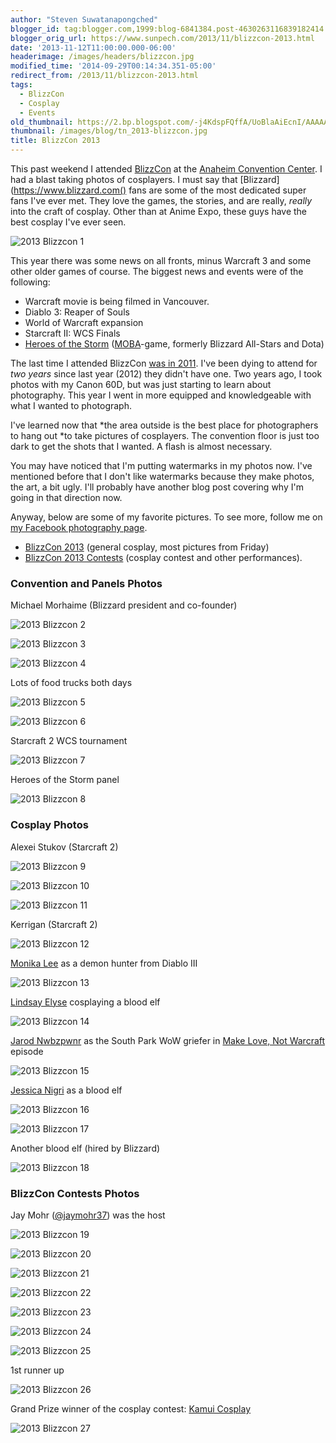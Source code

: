 ```yaml
---
author: "Steven Suwatanapongched"
blogger_id: tag:blogger.com,1999:blog-6841384.post-4630263116839182414
blogger_orig_url: https://www.sunpech.com/2013/11/blizzcon-2013.html
date: '2013-11-12T11:00:00.000-06:00'
headerimage: /images/headers/blizzcon.jpg
modified_time: '2014-09-29T00:14:34.351-05:00'
redirect_from: /2013/11/blizzcon-2013.html
tags:
  - BlizzCon
  - Cosplay
  - Events
old_thumbnail: https://2.bp.blogspot.com/-j4KdspFQffA/UoBlaAiEcnI/AAAAAAABj5c/wLLINT-8tLs/s800/2013-11-08-at-09-51-39.jpg
thumbnail: /images/blog/tn_2013-blizzcon.jpg
title: BlizzCon 2013
---
```


This past weekend I attended [BlizzCon](https://www.blizzcon.com/) at the [Anaheim Convention Center](https://www.anaheimconventioncenter.com/). I had a blast taking photos of cosplayers. I must say that [Blizzard](https://www.blizzard.com() fans are some of the most dedicated super fans I've ever met. They love the games, the stories, and are really, *really* into the craft of cosplay. Other than at Anime Expo, these guys have the best cosplay I've ever seen.

![2013 Blizzcon 1](/images/blog/2013-11-08-at-09-51-39.jpg)

This year there was some news on all fronts, minus Warcraft 3 and some other older games of course. The biggest news and events were of the following:

* Warcraft movie is being filmed in Vancouver.
* Diablo 3: Reaper of Souls
* World of Warcraft expansion
* Starcraft II: WCS Finals
* [Heroes of the Storm](https://www.heroesofthestorm.com/en-us) ([MOBA](https://en.wikipedia.org/wiki/Multiplayer_online_battle_arena)-game, formerly Blizzard All-Stars and Dota)

The last time I attended BlizzCon [was in 2011](/2011/10/blizzcon-2011). I've been dying to attend for *two years* since last year (2012) they didn't have one. Two years ago, I took photos with my Canon 60D, but was just starting to learn about photography. This year I went in more equipped and knowledgeable with what I wanted to photograph.

I've learned now that *the area outside is the best place for photographers to hang out *to take pictures of cosplayers. The convention floor is just too dark to get the shots that I wanted. A flash is almost necessary.

You may have noticed that I'm putting watermarks in my photos now. I've mentioned before that I don't like watermarks because they make photos, the art, a bit ugly. I'll probably have another blog post covering why I'm going in that direction now.

Anyway, below are some of my favorite pictures. To see more, follow me on [my Facebook photography page](https://www.facebook.com/sunpechphotography).

* [BlizzCon 2013](https://www.facebook.com/media/set/?set=a.600681269996901.1073741854.408588035872893&amp;type=1) (general cosplay, most pictures from Friday)
* [BlizzCon 2013 Contests](https://www.facebook.com/media/set/?set=a.600684843329877.1073741855.408588035872893&amp;type=1) (cosplay contest and other performances).

### Convention and Panels Photos

Michael Morhaime (Blizzard president and co-founder)

![2013 Blizzcon 2](/images/blog/2013-11-08-at-11-14-13.jpg)

![2013 Blizzcon 3](/images/blog/2013-11-08-at-12-10-47.jpg)

![2013 Blizzcon 4](/images/blog/2013-11-08-at-12-12-02.jpg)

Lots of food trucks both days

![2013 Blizzcon 5](/images/blog/2013-11-08-at-12-23-24.jpg)

![2013 Blizzcon 6](/images/blog/2013-11-08-at-14-30-35.jpg)

Starcraft 2 WCS tournament

![2013 Blizzcon 7](/images/blog/2013-11-08-at-14-32-24.jpg)

Heroes of the Storm panel

![2013 Blizzcon 8](/images/blog/2013-11-08-at-16-57-18.jpg)

### Cosplay Photos

Alexei Stukov (Starcraft 2)

![2013 Blizzcon 9](/images/blog/2013-11-08-at-12-21-13.jpg)

![2013 Blizzcon 10](/images/blog/2013-11-08-at-12-35-43.jpg)

![2013 Blizzcon 11](/images/blog/2013-11-08-at-12-55-22.jpg)

Kerrigan (Starcraft 2)

![2013 Blizzcon 12](/images/blog/2013-11-08-at-14-31-47.jpg)

[Monika Lee](https://www.facebook.com/London2191Cosplay) as a demon hunter from Diablo III

![2013 Blizzcon 13](/images/blog/2013-11-08-at-12-16-35.jpg)

[Lindsay Elyse](https://www.facebook.com/LindsayElyseFanpage) cosplaying a blood elf

![2013 Blizzcon 14](/images/blog/2013-11-08-at-15-14-19.jpg)

[Jarod Nwbzpwnr](https://www.facebook.com/pages/Jarod-Nwbzpwnr/311292032220065) as the South Park WoW griefer in [Make Love, Not Warcraft](https://en.wikipedia.org/wiki/Make_Love,_Not_Warcraft) episode

![2013 Blizzcon 15](/images/blog/2013-11-08-at-15-14-44.jpg)

[Jessica Nigri](https://www.facebook.com/OfficialJessicaNigri) as a blood elf

![2013 Blizzcon 16](/images/blog/2013-11-08-at-15-36-59.jpg)

![2013 Blizzcon 17](/images/blog/2013-11-08-at-15-38-42.jpg)

Another blood elf (hired by Blizzard)

![2013 Blizzcon 18](/images/blog/2013-11-09-at-19-03-42.jpg)

### BlizzCon Contests Photos

Jay Mohr ([@jaymohr37](https://twitter.com/jaymohr37)) was the host

![2013 Blizzcon 19](/images/blog/2013-11-08-at-18-34-11.jpg)

![2013 Blizzcon 20](/images/blog/2013-11-08-at-18-46-16.jpg)

![2013 Blizzcon 21](/images/blog/2013-11-08-at-18-55-35.jpg)

![2013 Blizzcon 22](/images/blog/2013-11-08-at-18-59-01.jpg)

![2013 Blizzcon 23](/images/blog/2013-11-08-at-19-07-07.jpg)

![2013 Blizzcon 24](/images/blog/2013-11-08-at-19-08-55.jpg)

![2013 Blizzcon 25](/images/blog/2013-11-08-at-19-25-19.jpg)

1st runner up

![2013 Blizzcon 26](/images/blog/2013-11-08-at-19-38-07.jpg)

Grand Prize winner of the cosplay contest: [Kamui Cosplay](https://www.facebook.com/KamuiCos)

![2013 Blizzcon 27](/images/blog/2013-11-08-at-19-34-41.jpg)